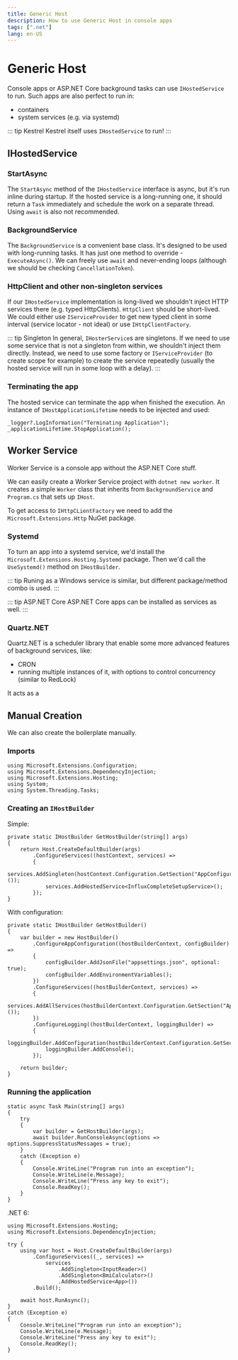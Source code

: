 ```yaml
---
title: Generic Host
description: How to use Generic Host in console apps
tags: [".net"]
lang: en-US
---
```


# Generic Host

Console apps or ASP.NET Core background tasks can use `IHostedService` to run.
Such apps are also perfect to run in:

- containers
- system services (e.g. via systemd)

::: tip Kestrel
Kestrel itself uses `IHostedService` to run!
:::

## IHostedService

### StartAsync

The `StartAsync` method of the `IHostedService` interface is async, but it's run
inline during startup. If the hosted service is a long-running one, it should
return a `Task` immediately and schedule the work on a separate thread. Using
`await` is also not recommended.

### BackgroundService

The `BackgroundService` is a convenient base class. It's designed to be used
with long-running tasks. It has just one method to override - `ExecuteAsync()`.
We can freely use `await` and never-ending loops (although we should be checking
`CancellationToken`).

### HttpClient and other non-singleton services

If our `IHostedService` implementation is long-lived we shouldn't inject HTTP
services there (e.g. typed HttpClients). `HttpClient` should be short-lived. We
could either use `IServiceProvider` to get new typed client in some interval
(service locator - not ideal) or use `IHttpClientFactory`.

::: tip Singleton
In general, `IHosterService`s are singletons. If we need to use some service
that is not a singleton from within, we shouldn't inject them directly. Instead,
we need to use some factory or `IServiceProvider` (to create scope for example)
to create the service repeatedly (usually the hosted service will run in some
loop with a delay).
:::

### Terminating the app

The hosted service can terminate the app when finished the execution. An
instance of `IHostApplicationLifetime` needs to be injected and used:

```csharpharp
_logger?.LogInformation("Terminating Application");
_applicationLifetime.StopApplication();
```

## Worker Service

Worker Service is a console app without the ASP.NET Core stuff.

We can easily create a Worker Service project with `dotnet new worker`. It
creates a simple `Worker` class that inherits from `BackgroundService` and
`Program.cs` that sets up `IHost`.

To get access to `IHttpCLientFactory` we need to add the
`Microsoft.Extensions.Http` NuGet package.

### Systemd

To turn an app into a systemd service, we'd install the
`Microsoft.Extensions.Hosting.Systemd` package. Then we'd call the
`UseSystemd()` method on `IHostBuilder`.

::: tip
Runing as a Windows service is similar, but different package/method combo is
used.
:::

::: tip ASP.NET Core
ASP.NET Core apps can be installed as services as well.
:::

### Quartz.NET

Quartz.NET is a scheduler library that enable some more advanced features of background services, like:

- CRON
- running multiple instances of it, with options to control concurrency (similar
  to RedLock)

It acts as a

## Manual Creation

We can also create the boilerplate manually.

### Imports

```csharpharp
using Microsoft.Extensions.Configuration;
using Microsoft.Extensions.DependencyInjection;
using Microsoft.Extensions.Hosting;
using System;
using System.Threading.Tasks;
```

### Creating an `IHostBuilder`

Simple:

```csharpharp
private static IHostBuilder GetHostBuilder(string[] args)
{
    return Host.CreateDefaultBuilder(args)
        .ConfigureServices((hostContext, services) =>
        {
            services.AddSingleton(hostContext.Configuration.GetSection("AppConfiguration").Get<AppConfiguration>());
            services.AddHostedService<InfluxCompleteSetupService>();
        });
}
```

With configuration:

```csharpharp
private static IHostBuilder GetHostBuilder()
{
    var builder = new HostBuilder()
        .ConfigureAppConfiguration((hostBuilderContext, configBuilder) =>
        {
            configBuilder.AddJsonFile("appsettings.json", optional: true);
            configBuilder.AddEnvironmentVariables();
        })
        .ConfigureServices((hostBuilderContext, services) =>
        {
            services.AddAllServices(hostBuilderContext.Configuration.GetSection("AppConfiguration").Get<AppConfiguration>());
        })
        .ConfigureLogging((hostBuilderContext, loggingBuilder) =>
        {
            loggingBuilder.AddConfiguration(hostBuilderContext.Configuration.GetSection("Logging"));
            loggingBuilder.AddConsole();
        });

    return builder;
}
```

### Running the application

```csharpharp
static async Task Main(string[] args)
{
    try
    {
        var builder = GetHostBuilder(args);
        await builder.RunConsoleAsync(options => options.SuppressStatusMessages = true);
    }
    catch (Exception e)
    {
        Console.WriteLine("Program run into an exception");
        Console.WriteLine(e.Message);
        Console.WriteLine("Press any key to exit");
        Console.ReadKey();
    }
}
```

.NET 6:

```csharpharp
using Microsoft.Extensions.Hosting;
using Microsoft.Extensions.DependencyInjection;

try {
    using var host = Host.CreateDefaultBuilder(args)
        .ConfigureServices((_, services) =>
            services
                .AddSingleton<InputReader>()
                .AddSingleton<BmiCalculator>()
                .AddHostedService<App>())
        .Build();
    
    await host.RunAsync();  
}
catch (Exception e)
{
    Console.WriteLine("Program run into an exception");
    Console.WriteLine(e.Message);
    Console.WriteLine("Press any key to exit");
    Console.ReadKey();
}
```